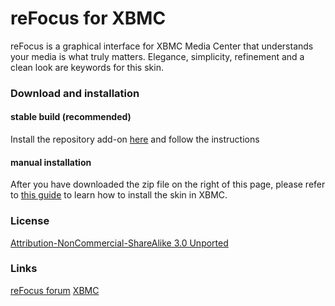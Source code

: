 reFocus for XBMC
============

reFocus is a graphical interface for XBMC Media Center that understands your media is what truly matters. Elegance, simplicity, refinement and a clean look are keywords for this skin.

### Download and installation

#### stable build (recommended)
Install the repository add-on [here](https://github.com/jeroenpardon/xbmc.repo.jeroen/releases
) and follow the instructions

#### manual installation
After you have downloaded the zip file on the right of this page, please refer to [this guide](http://wiki.xbmc.org/index.php?title=HOW-TO:Install_an_Add-on_from_a_zip_file) to learn how to install the skin in XBMC.

### License
[Attribution-NonCommercial-ShareAlike 3.0 Unported](http://creativecommons.org/licenses/by-nc-sa/3.0/)

### Links
[reFocus forum](http://forum.xbmc.org/forumdisplay.php?fid=72)
[XBMC](http://www.xbmc.org/)
